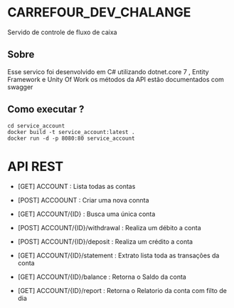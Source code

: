 # CARREFOUR_DEV_CHALANGE

Servido de controle de fluxo de caixa 

## Sobre

Esse servico foi desenvolvido em C# utilizando dotnet.core 7 , Entity Framework e Unity Of Work 
os métodos da API estão documentados com swagger 

## Como executar ?
 
```
cd service_account 
docker build -t service_account:latest .
docker run -d -p 8080:80 service_account
```
 
# API REST 

- [GET] ACCOUNT : Lista todas as contas 
- [POST] ACCOOUNT : Criar uma nova connta 
- [GET] ACCOUNT/{ID} : Busca uma única conta 

- [POST] ACCOUNT/{ID}/withdrawal : Realiza um débito a conta
- [POST] ACCOUNT/{ID}/deposit :  Realiza um crédito a conta
- [GET] ACCOUNT/{ID}/statement : Extrato lista toda as transações da conta 
- [GET] ACCOUNT/{ID}/balance :  Retorna o Saldo da conta
- [GET] ACCOUNT/{ID}/report : Retorna o Relatorio da conta com filto de dia


